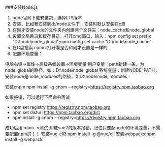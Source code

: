 ###安装Node.js

1. node官网下载安装包，选择LTS版本 
2. 安装，比如我安装到d:/node文件下，安装时默认安装在c盘
3. 在刚才安装node的文件夹内创建两个文件夹：node_cache和node_global
4. 设置全局目录和缓存目录，打开cmd窗口，输入：npm config set prefix "D:\node\node_global";npm config set cache "D:\node\node_cache"
5. 在C盘搜索.npmrc打开看是否和刚才设置是一样的
6. 配置环境变量：

电脑右键->属性->高级系统设置->环境变量
用户变量：path新建一条，为node_global的路径，如：D:\node\node_global
系统变量：新建NODE_PATH：安装node是node_modules的路径，如D:\node\node_modules

安装cnpm
npm install -g cnpm --registry=https://registry.npm.taobao.org

如果报错，可以运行下面命令再试
- npm set registry https://registry.npm.taobao.org
- npm set disturl https://npm.taobao.org/dist
- npm install -g cnpm --registry=https://registry.npm.taobao.org

成功后用cnpm -v测试
卸载vue2的版本报错，记住只要配node的环境变量，不需要配置npm的！！
安装vue-cli3:npm install -g @vue/cli
安装webpack:cnpm install -g webpack